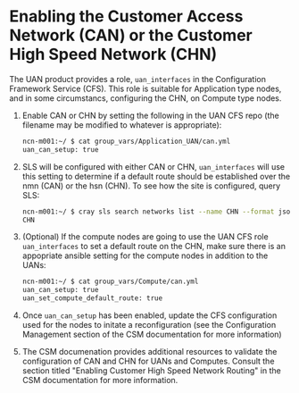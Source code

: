 # Enabling the Customer Access Network (CAN) or the Customer High Speed Network (CHN)

The UAN product provides a role, `uan_interfaces` in the Configuration Framework Service (CFS). This role is suitable for Application type nodes, and in some circumstancs, configuring the CHN, on Compute type nodes.

1. Enable CAN or CHN by setting the following in the UAN CFS repo (the filename may be modified to whatever is appropriate):

    ```bash
    ncn-m001:~/ $ cat group_vars/Application_UAN/can.yml
    uan_can_setup: true
    ```
    
1. SLS will be configured with either CAN or CHN, `uan_interfaces` will use this setting to determine if a default route should be established over the nmn (CAN) or the hsn (CHN). To see how the site is configured, query SLS:

   ```bash
   ncn-m001:~/ $ cray sls search networks list --name CHN --format json | jq -r '.[] | .Name'
   CHN
   ```

1. (Optional) If the compute nodes are going to use the UAN CFS role `uan_interfaces` to set a default route on the CHN, make sure there is an appopriate ansible setting for the compute nodes in addition to the UANs:

    ```bash
    ncn-m001:~/ $ cat group_vars/Compute/can.yml
    uan_can_setup: true
    uan_set_compute_default_route: true
    ```

1. Once `uan_can_setup` has been enabled, update the CFS configuration used for the nodes to initate a reconfiguration (see the Configuration Management section of the CSM documentation for more information)

1. The CSM documenation provides additional resources to validate the configuration of CAN and CHN for UANs and Computes. Consult the section titled "Enabling Customer High Speed Network Routing" in the CSM documentation for more information.
